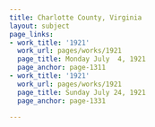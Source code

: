 ```yaml
---
title: Charlotte County, Virginia
layout: subject
page_links:
- work_title: '1921'
  work_url: pages/works/1921
  page_title: Monday July  4, 1921
  page_anchor: page-1311
- work_title: '1921'
  work_url: pages/works/1921
  page_title: Sunday July 24, 1921
  page_anchor: page-1331

---
```

